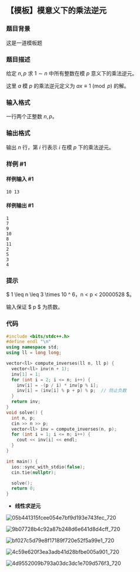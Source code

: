 ## 【模板】模意义下的乘法逆元

### 题目背景

这是一道模板题

### 题目描述

给定 $n,p$ 求 $1\sim n$ 中所有整数在模 $p$ 意义下的乘法逆元。

这里 $a$ 模 $p$ 的乘法逆元定义为 $ax\equiv1\pmod p$ 的解。

### 输入格式

一行两个正整数 $n,p$。

### 输出格式

输出 $n$ 行，第 $i$ 行表示 $i$ 在模 $p$ 下的乘法逆元。

### 样例 #1

#### 样例输入 #1

```
10 13
```

#### 样例输出 #1

```
1
7
9
10
8
11
2
5
3
4
```

### 提示

$ 1 \leq n \leq 3 \times 10 ^ 6$，$n < p < 20000528 $。

输入保证 $ p $ 为质数。

### 代码

```cpp
#include <bits/stdc++.h>
#define endl "\n"
using namespace std;
using ll = long long;

vector<ll> compute_inverses(ll n, ll p) {
  vector<ll> inv(n + 1);
  inv[1] = 1;
  for (int i = 2; i <= n; i++) {
    inv[i] = -(p / i) * inv[p % i];
    inv[i] = (inv[i] % p + p) % p;  // 防止负数
  }
  return inv;
}
void solve() {
  int n, p;
  cin >> n >> p;
  vector<ll> inv = compute_inverses(n, p);
  for (int i = 1; i <= n; i++) {
    cout << inv[i] << endl;
  }
}

int main() {
  ios::sync_with_stdio(false);
  cin.tie(nullptr);

  solve();
  return 0;
}
```

- **线性求逆元**

![05b441315fcee054e7bf9d193e743fec_720](https://gitee.com/chen-houchao/images/raw/master/05b441315fcee054e7bf9d193e743fec_720.png)

![9b07728b4c92a87b248d6e641d8d4cff_720](https://gitee.com/chen-houchao/images/raw/master/9b07728b4c92a87b248d6e641d8d4cff_720.png)

![bf027c5d79e8f17189f720e52f5a99e1_720](https://gitee.com/chen-houchao/images/raw/master/bf027c5d79e8f17189f720e52f5a99e1_720.png)

![4c59e620f3ea3adb41d28bfbe005a901_720](https://gitee.com/chen-houchao/images/raw/master/4c59e620f3ea3adb41d28bfbe005a901_720.png)

![4d9552009b793a03dc3dc1e709d576f3_720](https://gitee.com/chen-houchao/images/raw/master/4d9552009b793a03dc3dc1e709d576f3_720.png)